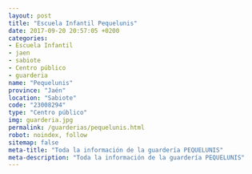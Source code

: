 ```yaml
---
layout: post
title: "Escuela Infantil Pequelunis"
date: 2017-09-20 20:57:05 +0200
categories:
- Escuela Infantil
- jaen
- sabiote
- Centro público
- guarderia
name: "Pequelunis"
province: "Jaén"
location: "Sabiote"
code: "23008294"
type: "Centro público"
img: guarderia.jpg
permalink: /guarderias/pequelunis.html
robot: noindex, follow
sitemap: false
meta-title: "Toda la información de la guardería PEQUELUNIS"
meta-description: "Toda la información de la guardería PEQUELUNIS"
---
```

